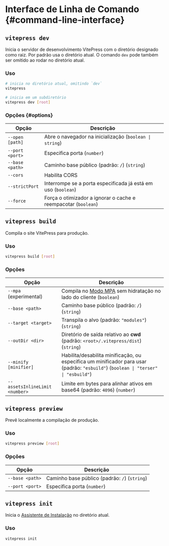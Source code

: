 # Interface de Linha de Comando {#command-line-interface}

## `vitepress dev`

Inicia o servidor de desenvolvimento VitePress com o diretório designado como raiz. Por padrão usa o diretório atual. O comando `dev` pode também ser omitido ao rodar no diretório atual.

### Uso

```sh
# inicia no diretório atual, omitindo `dev`
vitepress

# inicia em um subdiretório
vitepress dev [root]
```

### Opções {#options}

| Opção          | Descrição                                                       |
| --------------- | ----------------------------------------------------------------- |
| `--open [path]` | Abre o navegador na inicialização (`boolean \| string`)                     |
| `--port <port>` | Especifica porta (`number`)                                           |
| `--base <path>` | Caminho base público (padrão: `/`) (`string`)                        |
| `--cors`        | Habilita CORS                                                       |
| `--strictPort`  | Interrompe se a porta especificada já está em uso (`boolean`)              |
| `--force`       | Força o otimizador a ignorar o cache e reempacotar (`boolean`) |

## `vitepress build`

Compila o site VitePress para produção.

### Uso

```sh
vitepress build [root]
```

### Opções

| Opção                         | Descrição                                                                                                         |
| ------------------------------ | ------------------------------------------------------------------------------------------------------------------- |
| `--mpa` (experimental)         | Compila no [Modo MPA](../guide/mpa-mode) sem hidratação no lado do cliente  (`boolean`)                                    |
| `--base <path>`                | Caminho base público (padrão: `/`) (`string`)                                                                          |
| `--target <target>`            | Transpila o alvo (padrão: `"modules"`) (`string`)                                                                  |
| `--outDir <dir>`               | Diretório de saída relativo ao **cwd** (padrão: `<root>/.vitepress/dist`) (`string`)                                 |
| `--minify [minifier]`          | Habilita/desabilita minificação, ou especifica um minificador para usar (padrão: `"esbuild"`) (`boolean \| "terser" \| "esbuild"`) |
| `--assetsInlineLimit <number>` | Limite em bytes para alinhar ativos em  base64 (padrão: `4096`) (`number`)                                          |

## `vitepress preview`

Prevê localmente a compilação de produção.

### Uso

```sh
vitepress preview [root]
```

### Opções

| Opção          | Descrição                                |
| --------------- | ------------------------------------------ |
| `--base <path>` | Caminho base público (padrão: `/`) (`string`) |
| `--port <port>` | Especifica porta (`number`)                    |

## `vitepress init`

Inicia o [Assistente de Instalação](../guide/getting-started#setup-wizard) no diretório atual.

### Uso

```sh
vitepress init
```
